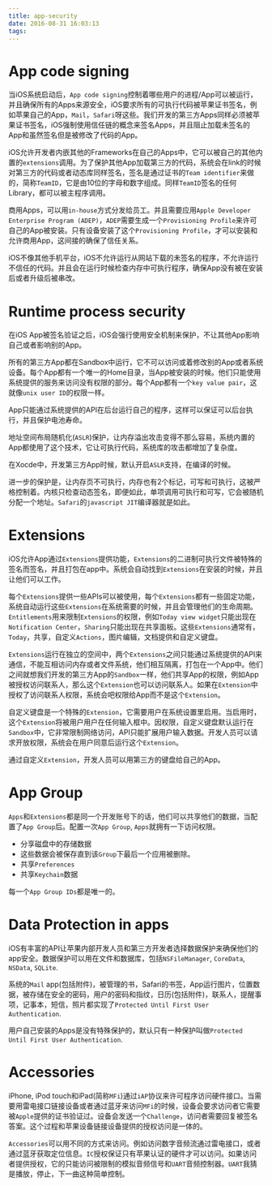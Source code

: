 ```yaml
---
title: app-security
date: 2016-08-31 16:03:13
tags:
---
```

# App code signing

当iOS系统启动后，`App code
signing`控制着哪些用户的进程/App可以被运行，并且确保所有的Apps来源安全，iOS要求所有的可执行代码被苹果证书签名，例如苹果自己的App，`Mail`，`Safari`呀这些。我们开发的第三方Apps同样必须被苹果证书签名，iOS强制使用信任链的概念来签名Apps，并且阻止加载未签名的App和虽然签名但是被修改了代码的App。

iOS允许开发者内嵌其他的Frameworks在自己的Apps中，它可以被自己的其他内置的`extensions`调用。为了保护其他App加载第三方的代码，系统会在link的时候对第三方的代码或者动态库同样签名，签名是通过证书的`Team identifier`来做的，简称`TeamID`，它是由10位的字母和数字组成。同样`TeamID`签名的任何Library，都可以被主程序调用。

商用Apps，可以用`in-house`方式分发给员工。并且需要应用`Apple Developer Enterprise Program (ADEP)`，`ADEP`需要生成一个`Provisioning Profile`来许可自己的App被安装。只有设备安装了这个`Provisioning Profile`，才可以安装和允许商用App，这间接的确保了信任关系。

iOS不像其他手机平台，iOS不允许运行从网站下载的未签名的程序，不允许运行不信任的代码。并且会在运行时候检查内存中可执行程序，确保App没有被在安装后或者升级后被串改。

# Runtime process security

在iOS
App被签名验证之后，iOS会强行使用安全机制来保护，不让其他App影响自己或者影响别的App。

所有的第三方App都在Sandbox中运行，它不可以访问或着修改别的App或者系统设备。每个App都有一个唯一的Home目录，当App被安装的时候。他们只能使用系统提供的服务来访问没有权限的部分。每个App都有一个`key value pair`，这就像`unix user ID`的权限一样。

App只能通过系统提供的API在后台运行自己的程序，这样可以保证可以后台执行，并且保护电池寿命。

地址空间布局随机化(`ASLR`)保护，让内存溢出攻击变得不那么容易，系统内置的App都使用了这个技术，它让可执行代码，系统库的攻击都增加了复杂度。

在Xocde中，开发第三方App时候，默认开启`ASLR`支持，在编译的时候。

进一步的保护是，让内存页不可执行，内存也有2个标记，可写和可执行，这被严格控制着。内核只检查动态签名，即便如此，单项调用可执行和可写，它会被随机分配一个地址。`Safari`的`javascript JIT`编译器就是如此。

# Extensions

iOS允许App通过`Extensions`提供功能，`Extensions`的二进制可执行文件被特殊的签名而签名，并且打包在app中。系统会自动找到`Extensions`在安装的时候，并且让他们可以工作。

每个`Extensions`提供一些APIs可以被使用，每个`Extensions`都有一些固定功能，系统自动运行这些`Extensions`在系统需要的时候，并且会管理他们的生命周期。`Entitlements`用来限制`Extensions`的权限，例如`Today view widget`只能出现在`Notification Center`，`Sharing`只能出现在共享面板。这些`Extensions`通常有，`Today`，共享，自定义`Actions`，图片编辑，文档提供和自定义键盘。

`Extensions`运行在独立的空间中，两个`Extensions`之间只能通过系统提供的API来通信，不能互相访问内存或者文件系统，他们相互隔离，打包在一个App中。他们之间就想我们开发的第三方App的`Sandbox`一样，他们共享App的权限，例如App被授权访问联系人，那么这个`Extension`也可以访问联系人。如果在`Extension`中授权了访问联系人权限，系统会吧权限给App而不是这个`Extension`。

自定义键盘是一个特殊的`Extension`，它需要用户在系统设置里启用。当启用时，这个`Extension`将被用户用户在任何输入框中。因权限，自定义键盘默认运行在`Sandbox`中，它非常限制网络访问，API只能扩展用户输入数据。开发人员可以请求开放权限，系统会在用户同意后运行这个`Extension`。

通过自定义`Extension`，开发人员可以用第三方的键盘给自己的App。

# App Group

`Apps`和`Extensions`都是同一个开发账号下的话，他们可以共享他们的数据，当配置了`App Group`后。配置一次`App Group`, `Apps`就拥有一下访问权限。

* 分享磁盘中的存储数据
* 这些数据会被保存直到该`Group`下最后一个应用被删除。
* 共享`Preferences`
* 共享`Keychain`数据

每一个`App Group IDs`都是唯一的。

# Data Protection in apps

iOS有丰富的API让苹果内部开发人员和第三方开发者选择数据保护来确保他们的app安全。数据保护可以用在文件和数据库，包括`NSFileManager`, `CoreData`, `NSData`, `SQLite`.

系统的`Mail` app(包括附件)，被管理的书，Safari的书签，App运行图片，位置数据，被存储在安全的密码，用户的密码和指纹，日历(包括附件)，联系人，提醒事项，记事本，短信，照片都实现了`Protected Until First User Authentication`.

用户自己安装的Apps是没有特殊保护的，默认只有一种保护叫做`Protected Until First User Authentication`.

# Accessories

iPhone, iPod touch和iPad(简称`MFi`)通过`iAP`协议来许可程序访问硬件接口。当需要用雷电接口链接设备或者通过蓝牙来访问`MFi`的时候，设备会要求访问者它需要被`Apple`提供的证书验证过。设备会发送一个`Challenge`，访问者需要回复被签名答案。这个过程和苹果设备链接设备提供的授权访问是一体的。

`Accessories`可以用不同的方式来访问。例如访问数字音频流通过雷电接口，或者通过蓝牙获取定位信息。`IC`授权保证只有苹果认证的硬件才可以访问。如果访问者提供授权，它的只能访问被限制的模拟音频信号和`UART`音频控制器。`UART`我猜是播放，停止，下一曲这种简单控制。
